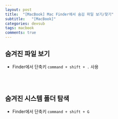 ```yaml
---
layout: post
title:  "[MacBook] Mac Finder에서 숨김 파일 보기/찾기"
subtitle:   "[MacBook]"
categories: devsub
tags: macbook
comments: true
---
```



## 숨겨진 파일 보기

- Finder에서 단축키 `command + shift + .` 사용

<br><br>


## 숨겨진 시스템 폴더 탐색

- Finder에서 단축키 `command + shift + G`

